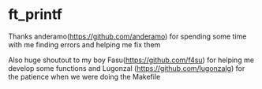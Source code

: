 # ft_printf

Thanks anderamo(https://github.com/anderamo) for spending some time with me finding errors and helping me fix them

Also huge shoutout to my boy Fasu(https://github.com/f4su) for helping me develop some functions and Lugonzal (https://github.com/lugonzalg) for the patience 
when we were doing the Makefile
